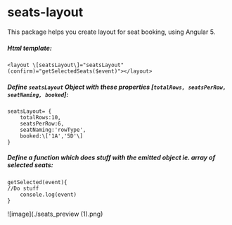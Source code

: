 
# seats-layout

This package helps you create layout for seat booking, using Angular 5.

  
##### Html template: 

    <layout \[seatsLayout\]="seatsLayout" (confirm)="getSelectedSeats($event)"></layout>

##### Define `seatsLayout` Object with these properties [`totalRows, seatsPerRow, seatNaming, booked`]:

    seatsLayout= {
      	totalRows:10,
		seatsPerRow:6,
		seatNaming:'rowType',
		booked:\['1A','5D'\]   
	}

##### Define a function which does stuff with the emitted object ie. array of selected seats:
    getSelected(event){
    //Do stuff
    	console.log(event)
    }


![image](./seats_preview (1).png)